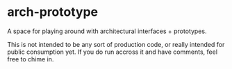 arch-prototype
==============

A space for playing around with architectural interfaces + prototypes.

This is not intended to be any sort of production code, or really intended for public consumption yet.  If you do run accross it and have comments, feel free to chime in.
